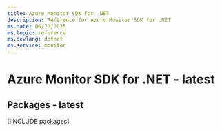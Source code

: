 ```yaml
---
title: Azure Monitor SDK for .NET
description: Reference for Azure Monitor SDK for .NET
ms.date: 06/20/2025
ms.topic: reference
ms.devlang: dotnet
ms.service: monitor
---
```

# Azure Monitor SDK for .NET - latest
## Packages - latest
[!INCLUDE [packages](monitor-index.md)]